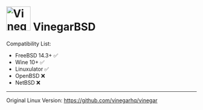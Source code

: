 # <img src="data/icons/vinegar.svg" alt="Vinegar logo" height="64px"> VinegarBSD

Compatibility List:
+ FreeBSD 14.3+ ✅
+ Wine 10+ ✅
+ Linuxulator ✅
+ OpenBSD ❌
+ NetBSD ❌
___________________________________________________________

Original Linux Version: https://github.com/vinegarhq/vinegar
